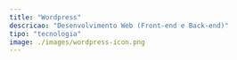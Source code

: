 ```yaml
---
title: "Wordpress"
descricao: "Desenvolvimento Web (Front-end e Back-end)"
tipo: "tecnologia"
image: ./images/wordpress-icon.png
---
```

